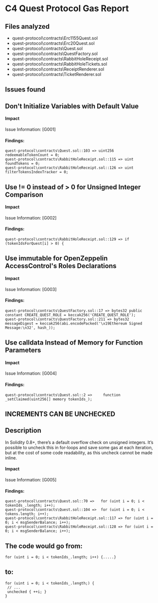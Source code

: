 # C4 Quest Protocol Gas Report

## Files analyzed
- quest-protocol\contracts\Erc1155Quest.sol
- quest-protocol\contracts\Erc20Quest.sol
- quest-protocol\contracts\Quest.sol
- quest-protocol\contracts\QuestFactory.sol
- quest-protocol\contracts\RabbitHoleReceipt.sol
- quest-protocol\contracts\RabbitHoleTickets.sol
- quest-protocol\contracts\ReceiptRenderer.sol
- quest-protocol\contracts\TicketRenderer.sol


## Issues found

## Don't Initialize Variables with Default Value

#### Impact
Issue Information: [G001]

#### Findings:
```
quest-protocol\contracts\Quest.sol::103 => uint256 redeemableTokenCount = 0;
quest-protocol\contracts\RabbitHoleReceipt.sol::115 => uint foundTokens = 0;
quest-protocol\contracts\RabbitHoleReceipt.sol::126 => uint filterTokensIndexTracker = 0;
```



## Use != 0 instead of > 0 for Unsigned Integer Comparison

#### Impact
Issue Information: [G002]

#### Findings:
```
quest-protocol\contracts\RabbitHoleReceipt.sol::129 => if (tokenIdsForQuest[i] > 0) {
```


## Use immutable for OpenZeppelin AccessControl's Roles Declarations

#### Impact
Issue Information: [G003]

#### Findings:
```
quest-protocol\contracts\QuestFactory.sol::17 => bytes32 public constant CREATE_QUEST_ROLE = keccak256('CREATE_QUEST_ROLE');
quest-protocol\contracts\QuestFactory.sol::211 => bytes32 messageDigest = keccak256(abi.encodePacked('\x19Ethereum Signed Message:\n32', hash_));

```
## Use calldata Instead of Memory for Function Parameters

#### Impact
Issue Information: [G004]

#### Findings:
```
quest-protocol\contracts\Quest.sol::2 =>     function _setClaimed(uint256[] memory tokenIds_);
```

## INCREMENTS CAN BE UNCHECKED

## Description 
In Solidity 0.8+, there’s a default overflow check on unsigned integers. It’s possible to uncheck this in for-loops and save some gas at each iteration, but at the cost of some code readability, as this uncheck cannot be made inline.

#### Impact
Issue Information: [G005]

#### Findings:

```
quest-protocol\contracts\Quest.sol::70 =>   for (uint i = 0; i < tokenIds_.length; i++);
quest-protocol\contracts\Quest.sol::104 =>  for (uint i = 0; i < tokens.length; i++);
quest-protocol\contracts\RabbitHoleReceipt.sol::117 => for (uint i = 0; i < msgSenderBalance; i++);
quest-protocol\contracts\RabbitHoleReceipt.sol::128 => for (uint i = 0; i < msgSenderBalance; i++);
```

## The code would go from:

```
for (uint i = 0; i < tokenIds_.length; i++) {.....}
```

## to:

```
for (uint i = 0; i < tokenIds_.length;) {  
 // ...  
 unchecked { ++i; }  
}  
```